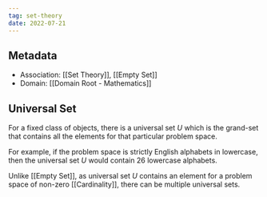 ```yaml
---
tag: set-theory
date: 2022-07-21
---
```


## Metadata
- Association: [[Set Theory]], [[Empty Set]]
- Domain: [[Domain Root - Mathematics]]

## Universal Set

For a fixed class of objects, there is a universal set $U$ which is the grand-set that contains all the elements for that particular problem space.

For example, if the problem space is strictly English alphabets in lowercase, then the universal set $U$ would contain 26 lowercase alphabets.

Unlike [[Empty Set]], as universal set $U$ contains an element for a problem space of non-zero [[Cardinality]], there can be multiple universal sets.
